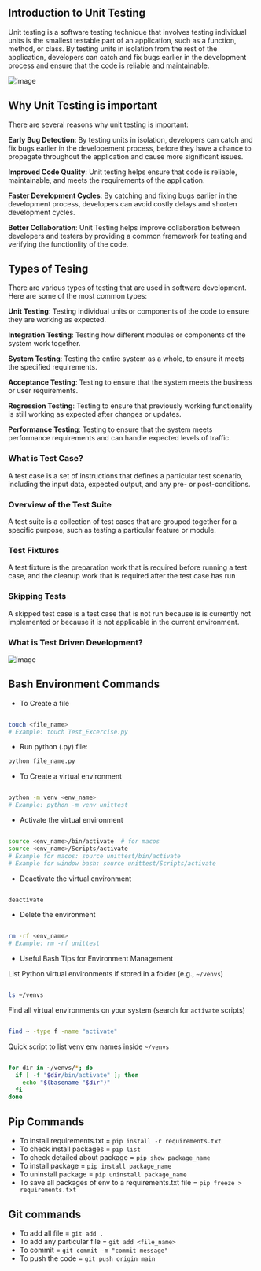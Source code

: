 ## Introduction to Unit Testing

Unit testing is a software testing technique that involves testing individual units is the smallest testable part of an application, such as a function, method, or class. By testing units in isolation from the rest of the application, developers can catch and fix bugs earlier in the development process and ensure that the code is reliable and maintainable.

![image](https://github.com/user-attachments/assets/a244664f-74c2-4682-b211-7dc216dc636d)


## Why Unit Testing is important

There are several reasons why unit testing is important:

**Early Bug Detection**: By testing units in isolation, developers can catch and fix bugs earlier in the developement process, before they have a chance to propagate throughout the application and cause more significant issues.

**Improved Code Quality**: Unit testing helps ensure that code is reliable, maintainable, and meets the requirements of the application.

**Faster Development Cycles**: By catching and fixing bugs earlier in the development process, developers can avoid costly delays and shorten development cycles.

**Better Collaboration**: Unit Testing helps improve collaboration between developers and testers by providing a common framework for testing and verifying the functionlity of the code.


## Types of Tesing

There are various types of testing that are used in software development. Here are some of the most common types:

**Unit Testing**: Testing individual  units or components of the code to ensure they are working as expected.

**Integration Testing**: Testing how different modules or components of the system work together.

**System Testing**: Testing the entire system as a whole, to ensure it meets the specified requirements.

**Acceptance Testing**: Testing to ensure that the system meets the business or user requirements.

**Regression Testing**: Testing to ensure that previously working functionality is still working as expected after changes or updates.

**Performance Testing**: Testing to ensure that the system meets performance requirements and can handle expected levels of traffic.

### What is Test Case?

A test case is a set of instructions that defines a particular test scenario, including the input data, expected output, and any pre- or post-conditions.

### Overview of the Test Suite

A test suite is a collection of test cases that are grouped together for a specific purpose, such as testing a particular feature or module.

### Test Fixtures

A test fixture is the preparation work that is required before running a test case, and the cleanup work that is required after the test case has run


### Skipping Tests

A skipped test case is a test case that is not run because is is currently not implemented or because it is not applicable in the current environment.


### What is Test Driven Development?

![image](https://github.com/user-attachments/assets/c05e4a5b-5480-421e-b981-f1fb51f2e6a9)




## Bash Environment Commands

- To Create a file

```bash

touch <file_name>
# Example: touch Test_Excercise.py
```

- Run python (.py) file:

```bash
python file_name.py

```

- To Create a virtual environment

```bash

python -m venv <env_name>
# Example: python -m venv unittest
```

- Activate the virtual environment

```bash

source <env_name>/bin/activate  # for macos
source <env_name>/Scripts/activate
# Example for macos: source unittest/bin/activate
# Example for window bash: source unittest/Scripts/activate
```
- Deactivate the virtual environment

```bash

deactivate
```

- Delete the environment

```bash

rm -rf <env_name>
# Example: rm -rf unittest
```

- Useful Bash Tips for Environment Management

List Python virtual environments if stored in a folder (e.g., `~/venvs`)

```bash

ls ~/venvs
```

Find all virtual environments on your system (search for `activate` scripts)

```bash

find ~ -type f -name "activate"
```

Quick script to list venv env names inside `~/venvs`

```bash

for dir in ~/venvs/*; do
  if [ -f "$dir/bin/activate" ]; then
    echo "$(basename "$dir")"
  fi
done
```

## Pip Commands

- To install requirements.txt = `pip install -r requirements.txt`
- To check install packages = `pip list`
- To check detailed about package = `pip show package_name`
- To install package = `pip install package_name`
- To uninstall package = `pip uninstall package_name`
- To save all packages of env to a requirements.txt file = `pip freeze > requirements.txt`

## Git commands

- To add all file = `git add .`
- To add any particular file = `git add <file_name>`
- To commit = `git commit -m "commit message"`
- To push the code = `git push origin main`
